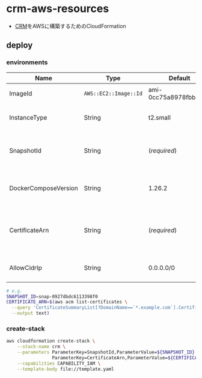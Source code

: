 # crm-aws-resources

- [CRM](https://github.com/nemodija/crm-compose)をAWSに構築するためのCloudFormation

## deploy

### environments

|Name|Type|Default|Description|
|--|--|--|--|
|ImageId|`AWS::EC2::Image::Id`|ami-0cc75a8978fbbc969|EC2インスタンスのAMI|
|InstanceType|String|t2.small|EC2インスタンスのInstanceType|
|SnapshotId|String|(*required*)|`/crm`にマウントするボリュームの[スナップショット](https://ap-northeast-1.console.aws.amazon.com/ec2/v2/home?region=ap-northeast-1#Snapshots:sort=desc:startTime)|
|DockerComposeVersion|String|1.26.2|利用するdocker-composeのバージョン|
|CertificateArn|String|(*required*)|ロードバランサのリスナ(HTTPS)に設定する証明書(ACM)のArn|
|AllowCidrIp|String|0.0.0.0/0|接続を許可するIPアドレスCIDR|

```sh
# e.g.
SNAPSHOT_ID=snap-0927dbdc6113398f0
CERTIFICATE_ARN=$(aws acm list-certificates \
  --query 'CertificateSummaryList[?DomainName==`*.example.com`].CertificateArn' \
  --output text)
```

### create-stack

```sh
aws cloudformation create-stack \
    --stack-name crm \
    --parameters ParameterKey=SnapshotId,ParameterValue=${SNAPSHOT_ID} \
                 ParameterKey=CertificateArn,ParameterValue=${CERTIFICATE_ARN} \
    --capabilities CAPABILITY_IAM \
    --template-body file://template.yaml
```
